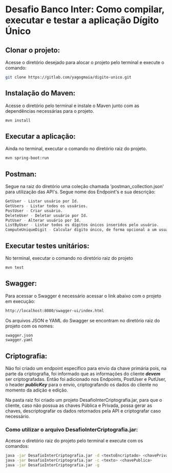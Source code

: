 # Desafio Banco Inter: Como compilar, executar e testar a aplicação Dígito Único

## Clonar o projeto:
Acesse o diretório desejado para alocar o projeto pelo terminal e execute o comando:
```bash
git clone https://gitlab.com/yagogmaia/digito-unico.git
```

## Instalação do Maven:
Acesse o diretório pelo terminal e instale o Maven junto com as dependências necessárias para o projeto.
```bash
mvn install
```

## Executar a aplicação:
Ainda no terminal, executar o comando no diretório raiz do projeto.
```bash
mvn spring-boot:run
```

## Postman:
Segue na raiz do diretório uma coleção chamada 'postman_collection.json' para utilização das API's.
Segue nome dos Endpoint's e sua descrição:
```bash
GetUser - Listar usuário por Id.
GetUsers - Listar todos os usuários.
PostUser - Criar usuário.
DeleteUser - Deletar usuário por Id.
PutUser - Alterar usuário por Id.
ListByUser - Listar todos os dígitos únicos inseridos pelo usuário.
ComputeUniqueDigit - Calcular dígito único, de forma opcional a um usuário.
```

## Executar testes unitários:
No terminal, executar o comando no diretório raiz do projeto
```bash
mvn test
```

## Swagger:
Para acessar o Swagger é necessário acessar o link abaixo com o projeto em execução:
```bash
http://localhost:8080/swagger-ui/index.html
```
Os arquivos JSON e YAML do Swagger se encontram no diretório raiz do projeto com os nomes:
```bash
swagger.json
swagger.yaml
```

## Criptografia:
Não foi criado um endpoint específico para envio da chave primária pois, na parte da criptografia, foi informado que as informações do cliente ***devem*** ser criptografadas.
Então foi adicionado nos Endpoints, PostUser e PutUser, o header ***publicKey*** para o envio, criptografando os dados do cliente no momento da adição e edição.

Na pasta raiz foi criado um projeto DesafioInterCriptografia.jar, para que o cliente, caso não possua as chaves Pública e Privada, possa gerar as chaves, descriptografar os dados retornados pela API e criptografar caso necessário. 

### Como utilizar o arquivo DesafioInterCriptografia.jar:
Acesse o diretório raiz do projeto pelo terminal e execute com os comandos:
```bash
java -jar DesafioInterCriptografia.jar -d <textoEncriptado> <chavePrivada>      "Para descriptografar"
java -jar DesafioInterCriptografia.jar -c <texto> <chavePublica>                "Para criptografar"
java -jar DesafioInterCriptografia.jar -g                                       "Para gerar chaves Pública e Privada"
```